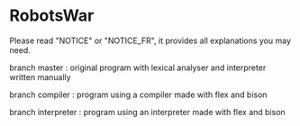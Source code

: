 # RobotsWar

Please read "NOTICE" or "NOTICE_FR", it provides all explanations you may need.



branch master : original program with lexical analyser and interpreter written manually

branch compiler : program using a compiler made with flex and bison

branch interpreter : program using an interpreter made with flex and bison
